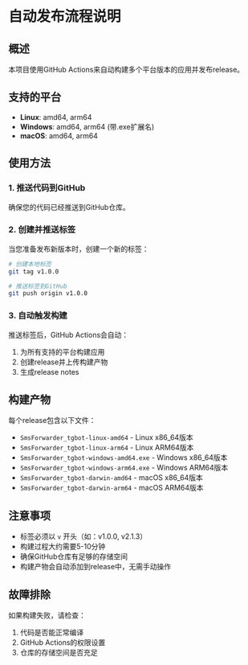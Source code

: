 # 自动发布流程说明

## 概述

本项目使用GitHub Actions来自动构建多个平台版本的应用并发布release。

## 支持的平台

- **Linux**: amd64, arm64
- **Windows**: amd64, arm64 (带.exe扩展名)
- **macOS**: amd64, arm64

## 使用方法

### 1. 推送代码到GitHub

确保您的代码已经推送到GitHub仓库。

### 2. 创建并推送标签

当您准备发布新版本时，创建一个新的标签：

```bash
# 创建本地标签
git tag v1.0.0

# 推送标签到GitHub
git push origin v1.0.0
```

### 3. 自动触发构建

推送标签后，GitHub Actions会自动：
1. 为所有支持的平台构建应用
2. 创建release并上传构建产物
3. 生成release notes

## 构建产物

每个release包含以下文件：
- `SmsForwarder_tgbot-linux-amd64` - Linux x86_64版本
- `SmsForwarder_tgbot-linux-arm64` - Linux ARM64版本
- `SmsForwarder_tgbot-windows-amd64.exe` - Windows x86_64版本
- `SmsForwarder_tgbot-windows-arm64.exe` - Windows ARM64版本
- `SmsForwarder_tgbot-darwin-amd64` - macOS x86_64版本
- `SmsForwarder_tgbot-darwin-arm64` - macOS ARM64版本

## 注意事项

- 标签必须以 `v` 开头（如：v1.0.0, v2.1.3）
- 构建过程大约需要5-10分钟
- 确保GitHub仓库有足够的存储空间
- 构建产物会自动添加到release中，无需手动操作

## 故障排除

如果构建失败，请检查：
1. 代码是否能正常编译
2. GitHub Actions的权限设置
3. 仓库的存储空间是否充足 